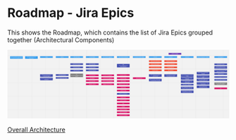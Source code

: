 # Roadmap - Jira Epics

This shows the Roadmap, which contains the list of Jira Epics grouped together (Architectural Components)

![](../../../Images/Roadmap-JiraEpics.png)

[Overall Architecture](./00-Overall-Architecture.md)
